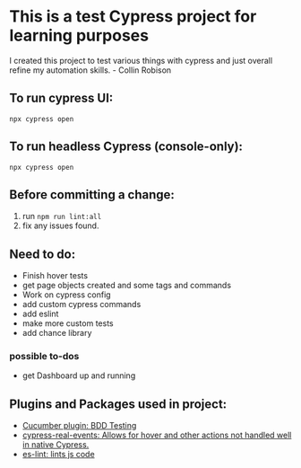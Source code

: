 # This is a test Cypress project for learning purposes

I created this project to test various things with cypress and just overall refine my automation skills. - Collin Robison

## To run cypress UI:
`npx cypress open`


## To run headless Cypress (console-only):
`npx cypress open`


## Before committing a change: 
1. run `npm run lint:all`
1. fix any issues found. 

## Need to do: 
- Finish hover tests
- get page objects created and some tags and commands
- Work on cypress config
- add custom cypress commands
- add eslint
- make more custom tests
- add chance library

### possible to-dos
- get Dashboard up and running

## Plugins and Packages used in project: 
- [Cucumber plugin: BDD Testing](https://github.com/TheBrainFamily/cypress-cucumber-preprocessor#visual-Studio-Code)
- [cypress-real-events: Allows for hover and other actions not handled well in native Cypress.](https://github.com/dmtrKovalenko/cypress-real-events)
- [es-lint: lints js code](https://eslint.org/)